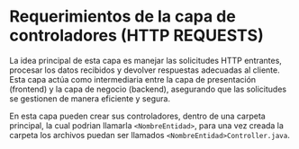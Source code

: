 # Requerimientos de la capa de controladores (HTTP REQUESTS)
La idea principal de esta capa es manejar las solicitudes HTTP entrantes,
procesar los datos recibidos y devolver respuestas adecuadas al cliente.
Esta capa actúa como intermediaria entre la capa de presentación (frontend)
y la capa de negocio (backend), asegurando que las solicitudes se gestionen
de manera eficiente y segura.

En esta capa pueden crear sus controladores, dentro de una carpeta principal,
la cual podrian llamarla ``<NombreEntidad>``, para una vez creada la carpeta los
archivos puedan ser llamados ``<NombreEntidad>Controller.java``.